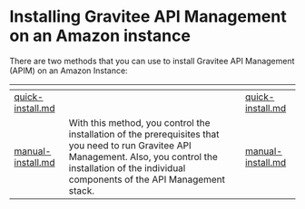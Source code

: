 # Installing Gravitee API Management on an Amazon instance

There are two methods that you can use to install Gravitee API Management (APIM) on an Amazon Instance:

<table data-card-size="large" data-view="cards"><thead><tr><th data-type="content-ref"></th><th></th><th data-hidden data-card-target data-type="content-ref"></th></tr></thead><tbody><tr><td><a href="quick-install.md">quick-install.md</a></td><td></td><td><a href="quick-install.md">quick-install.md</a></td></tr><tr><td><a href="manual-install.md">manual-install.md</a></td><td>With this method, you control the installation of the prerequisites that you need to run Gravitee API Management. Also, you control the installation of the individual components of the API Management stack. </td><td><a href="manual-install.md">manual-install.md</a></td></tr></tbody></table>

